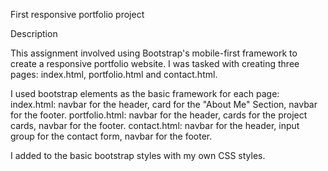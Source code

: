 First responsive portfolio project

Description

This assignment involved using Bootstrap's mobile-first framework to create a responsive portfolio website. I was tasked with creating three pages: index.html, portfolio.html and contact.html.

I used bootstrap elements as the basic framework for each page: index.html: navbar for the header, card for the "About Me" Section, navbar for the footer. portfolio.html: navbar for the header, cards for the project cards, navbar for the footer. contact.html: navbar for the header, input group for the contact form, navbar for the footer.

I added to the basic bootstrap styles with my own CSS styles.

